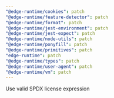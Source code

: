```yaml
---
"@edge-runtime/cookies": patch
"@edge-runtime/feature-detector": patch
"@edge-runtime/format": patch
"@edge-runtime/jest-environment": patch
"@edge-runtime/jest-expect": patch
"@edge-runtime/node-utils": patch
"@edge-runtime/ponyfill": patch
"@edge-runtime/primitives": patch
"edge-runtime": patch
"@edge-runtime/types": patch
"@edge-runtime/user-agent": patch
"@edge-runtime/vm": patch
---
```


Use valid SPDX license expression
